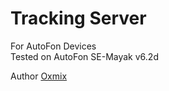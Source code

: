 # Tracking Server
For AutoFon Devices<br>
Tested on AutoFon SE-Mayak v6.2d

Author [Oxmix](http://oxmix.net/)
